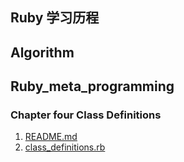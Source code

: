 ## Ruby 学习历程

## Algorithm

## Ruby_meta_programming

### Chapter four Class Definitions
1. [README.md](./ruby_meta_programming/README.md)
1. [class_definitions.rb](./ruby_meta_programming/class_definitions.rb)